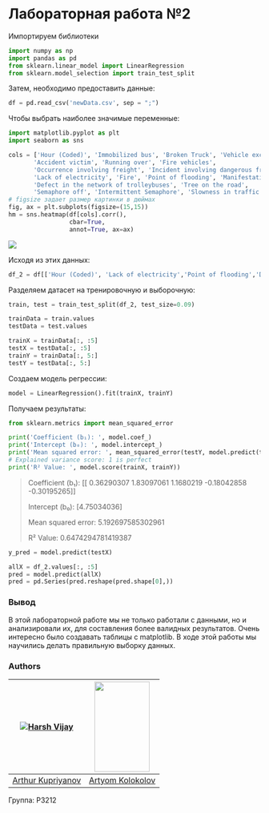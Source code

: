 # Лабораторная работа №2

Импортируем библиотеки

```python
import numpy as np
import pandas as pd
from sklearn.linear_model import LinearRegression
from sklearn.model_selection import train_test_split
```

Затем, необходимо предоставить данные:

```python
df = pd.read_csv('newData.csv', sep = ";")
```

Чтобы выбрать наиболее значимые переменные:

```python
import matplotlib.pyplot as plt
import seaborn as sns

cols = ['Hour (Coded)', 'Immobilized bus', 'Broken Truck', 'Vehicle excess',
       'Accident victim', 'Running over', 'Fire vehicles',
       'Occurrence involving freight', 'Incident involving dangerous freight',
       'Lack of electricity', 'Fire', 'Point of flooding', 'Manifestations',
       'Defect in the network of trolleybuses', 'Tree on the road',
       'Semaphore off', 'Intermittent Semaphore', 'Slowness in traffic (%)']
# figsize задает размер картинки в дюймах
fig, ax = plt.subplots(figsize=(15,15))
hm = sns.heatmap(df[cols].corr(),
                 cbar=True,
                 annot=True, ax=ax)
```



![](https://i.imgur.com/o0TYZ71.png)

Исходя из этих данных:

```python
df_2 = df[['Hour (Coded)', 'Lack of electricity','Point of flooding','Defect in the network of trolleybuses','Intermittent Semaphore', 'Slowness in traffic (%)']]
```

Разделяем датасет на тренировочную и выборочную:

```python
train, test = train_test_split(df_2, test_size=0.09)

trainData = train.values
testData = test.values

trainX = trainData[:, :5]
testX = testData[:, :5]
trainY = trainData[:, 5:]
testY = testData[:, 5:]
```

Создаем модель регрессии:

```python
model = LinearRegression().fit(trainX, trainY)
```

Получаем результаты:

```python
from sklearn.metrics import mean_squared_error

print('Coefficient (b₁): ', model.coef_)
print('Intercept (b₀): ', model.intercept_)
print('Mean squared error: ', mean_squared_error(testY, model.predict(testX)))
# Explained variance score: 1 is perfect
print('R² Value: ', model.score(trainX, trainY))
```

>Coefficient (b₁):  [[ 0.36290307  1.83097061  1.1680219  -0.18042858 -0.30195265]]
>
>Intercept (b₀):  [4.75034036]
>
>Mean squared error:  5.192697585302961
>
>R² Value:  0.6474294781419387

```python
y_pred = model.predict(testX)

allX = df_2.values[:, :5]
pred = model.predict(allX)
pred = pd.Series(pred.reshape(pred.shape[0],))
```



### Вывод

В этой лабораторной работе мы не только работали с данными, но и анализировали их, для составления более валидных результатов. Очень интересно было создавать таблицы с matplotlib. В ходе этой работы мы научились делать правильную выборку данных.


### Authors

| [![Harsh Vijay](https://sun9-12.userapi.com/c856136/v856136536/d973c/TcuXKAIKNow.jpg?ava=1)](https://github.com/iharsh234) | <img src="https://sun9-9.userapi.com/c851436/v851436881/1de7b0/4SGaJjnz__k.jpg" width=110 height=180/> |
| :----------------------------------------------------------: | :----------------------------------------------------------: |
|        [Arthur Kupriyanov](https://vk.com/apploidxxx)        |        [Artyom Kolokolov](https://vk.com/ifelseelif)         |

Группа: P3212

